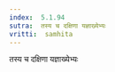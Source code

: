 ```yaml
---
index:  5.1.94
sutra:  तस्य च दक्षिणा यज्ञाख्येभ्यः
vritti:  samhita 
---
```


तस्य च दक्षिणा यज्ञाख्येभ्यः

